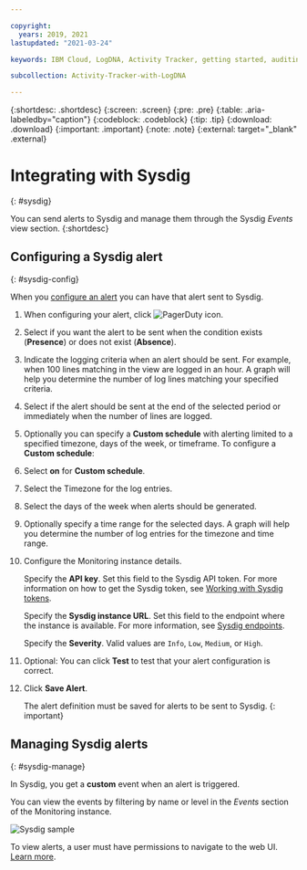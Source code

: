 ```yaml
---

copyright:
  years: 2019, 2021
lastupdated: "2021-03-24"

keywords: IBM Cloud, LogDNA, Activity Tracker, getting started, auditing, Sysdig

subcollection: Activity-Tracker-with-LogDNA

---
```


{:shortdesc: .shortdesc}
{:screen: .screen}
{:pre: .pre}
{:table: .aria-labeledby="caption"}
{:codeblock: .codeblock}
{:tip: .tip}
{:download: .download}
{:important: .important}
{:note: .note}
{:external: target="_blank" .external}

# Integrating with Sysdig
{: #sysdig}

You can send alerts to Sysdig and manage them through the Sysdig *Events* view section.
{:shortdesc}

## Configuring a Sysdig alert
{: #sysdig-config}

When you [configure an alert](/docs/Activity-Tracker-with-LogDNA?topic=Activity-Tracker-with-LogDNA-alerts#configure-an-alert) you can have that alert sent to Sysdig.

1. When configuring your alert, click ![PagerDuty icon](../images/sysdig.png "PagerDuty icon").

2. Select if you want the alert to be sent when the condition exists (**Presence**) or does not exist (**Absence**).

3. Indicate the logging criteria when an alert should be sent.  For example, when 100 lines matching in the view are logged in an hour.  A graph will help you determine the number of log lines matching your specified criteria.

4. Select if the alert should be sent at the end of the selected period or immediately when the number of lines are logged.

5. Optionally you can specify a **Custom schedule** with alerting limited to a specified timezone, days of the week, or timeframe. To configure a **Custom schedule**:

  1. Select **on** for **Custom schedule**.
  2. Select the Timezone for the log entries. 
  3. Select the days of the week when alerts should be generated.
  4. Optionally specify a time range for the selected days. A graph will help you determine the number of log entries for the timezone and time range.

6. Configure the Monitoring instance details.

    Specify the **API key**. Set this field to the Sysdig API token. For more information on how to get the Sysdig token, see [Working with Sysdig tokens](/docs/Monitoring-with-Sysdig?topic=Monitoring-with-Sysdig-api_sysdig_token).

    Specify the **Sysdig instance URL**. Set this field to the endpoint where the instance is available. For more information, see [Sysdig endpoints](/docs/Monitoring-with-Sysdig?topic=Monitoring-with-Sysdig-endpoints#endpoints_sysdig).

    Specify the **Severity**. Valid values are `Info`, `Low`, `Medium`, or `High`. 

7. Optional: You can click **Test** to test that your alert configuration is correct.

8. Click **Save Alert**.

   The alert definition must be saved for alerts to be sent to Sysdig.
   {: important}



## Managing Sysdig alerts
{: #sysdig-manage}

In Sysdig, you get a **custom** event when an alert is triggered. 

You can view the events by filtering by name or level in the *Events* section of the Monitoring instance.

![Sysdig sample](../images/sysdig-sample.png "Sysdig sample")

To view alerts, a user must have permissions to navigate to the web UI. [Learn more](/docs/Monitoring-with-Sysdig?topic=Monitoring-with-Sysdig-launch).




